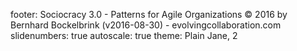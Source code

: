 footer: Sociocracy 3.0 - Patterns for Agile Organizations © 2016 by Bernhard Bockelbrink (v2016-08-30) - evolvingcollaboration.com
slidenumbers: true
autoscale: true
theme: Plain Jane, 2

<!-- INSERT-CONTENT -->

